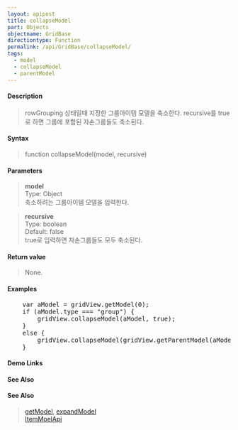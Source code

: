 ```yaml
---
layout: apipost
title: collapseModel
part: Objects
objectname: GridBase
directiontype: Function
permalink: /api/GridBase/collapseModel/
tags:
  - model
  - collapseModel
  - parentModel
---
```



#### Description

> rowGrouping 상태일때 지정한 그룹아이템 모델을 축소한다. recursive를 true로 하면 그룹에 포함된 자손그룹들도 축소된다.

#### Syntax

> function collapseModel(model, recursive)  

#### Parameters

> **model**  
> Type: Object  
> 축소하려는 그룹아이템 모델을 입력한다.  

> **recursive**  
> Type: boolean  
> Default: false  
> true로 입력하면 자손그룹들도 모두 축소된다.  

#### Return value

> None.  

#### Examples 

<pre class="prettyprint">
    var aModel = gridView.getModel(0); 
    if (aModel.type === "group") {
    	gridView.collapseModel(aModel, true); 
    }
    else {
    	gridView.collapseModel(gridView.getParentModel(aModel), true);
    }
</pre>

#### Demo Links
#### See Also

#### See Also
> [getModel](/api/GridBase/GetModel), [expandModel](/api/GridBase/expandModel)  
> [ItemMoelApi](http://demo.realgrid.com/Demo/ItemModelApi)
